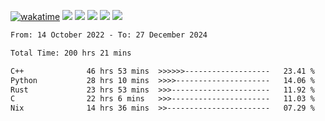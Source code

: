 [![wakatime](https://wakatime.com/badge/user/368879df-dc38-4b1a-86c4-8a2054a0e074.svg)](https://wakatime.com/@368879df-dc38-4b1a-86c4-8a2054a0e074)
<img src="https://img.shields.io/badge/Windows-0078D6?style=flat&logo=Windows&logoColor=white">
<img src="https://img.shields.io/badge/IntelliJ_IDEA-000000.svg?style=flat&logo=IntelliJ-IDEA&logoColor=white">
<img src="https://img.shields.io/badge/CLion-000000.svg?style=flat&logo=CLion&logoColor=white">
<img src="https://img.shields.io/badge/Visual_Studio_Code-007ACC?style=flat&logo=Visual-Studio-Code&logoColor=white">
<img src="https://img.shields.io/badge/Discord-5865F2?label=kano42&style=flat&logo=discord&logoColor=white">
<br>


<!--START_SECTION:waka-->

```txt
From: 14 October 2022 - To: 27 December 2024

Total Time: 200 hrs 21 mins

C++              46 hrs 53 mins  >>>>>>-------------------   23.41 %
Python           28 hrs 10 mins  >>>>---------------------   14.06 %
Rust             23 hrs 53 mins  >>>----------------------   11.92 %
C                22 hrs 6 mins   >>>----------------------   11.03 %
Nix              14 hrs 36 mins  >>-----------------------   07.29 %
```

<!--END_SECTION:waka-->
